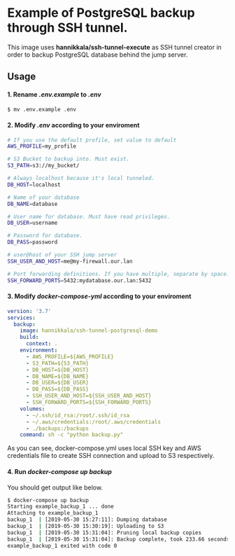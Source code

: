 # Example of PostgreSQL backup through SSH tunnel.

This image uses **hannikkala/ssh-tunnel-execute** as SSH tunnel creator in order to backup PostgreSQL database behind the jump server.

## Usage

#### 1. Rename *.env.example* to *.env* 
```bash
$ mv .env.example .env
```

#### 2. Modify *.env* according to your enviroment
```bash
# If you use the default profile, set value to default 
AWS_PROFILE=my_profile

# S3 Bucket to backup into. Must exist.
S3_PATH=s3://my_bucket/

# Always localhost because it's local tunneled.
DB_HOST=localhost

# Name of your database
DB_NAME=database

# User name for database. Must have read privileges.
DB_USER=username

# Password for database.
DB_PASS=password

# user@host of your SSH jump server
SSH_USER_AND_HOST=me@my-firewall.our.lan

# Port forwarding definitions. If you have multiple, separate by space.
SSH_FORWARD_PORTS=5432:mydatabase.our.lan:5432
```

#### 3. Modify *docker-compose-yml* according to your enviroment
```yaml
version: '3.7'
services:
  backup:
    image: hannikkala/ssh-tunnel-postgresql-demo
    build:
      context: .
    environment:
      - AWS_PROFILE=${AWS_PROFILE}
      - S3_PATH=${S3_PATH}
      - DB_HOST=${DB_HOST}
      - DB_NAME=${DB_NAME}
      - DB_USER=${DB_USER}
      - DB_PASS=${DB_PASS}
      - SSH_USER_AND_HOST=${SSH_USER_AND_HOST}
      - SSH_FORWARD_PORTS=${SSH_FORWARD_PORTS}
    volumes:
      - ~/.ssh/id_rsa:/root/.ssh/id_rsa
      - ~/.aws/credentials:/root/.aws/credentials
      - ./backups:/backups
    command: sh -c "python backup.py"
```

As you can see, docker-compose.yml uses local SSH key and AWS credentials file to create SSH connection and upload to S3 respectively.

#### 4. Run *docker-compose up backup*

You should get output like below.  
```bash
$ docker-compose up backup
Starting example_backup_1 ... done
Attaching to example_backup_1
backup_1  | [2019-05-30 15:27:11]: Dumping database
backup_1  | [2019-05-30 15:30:19]: Uploading to S3
backup_1  | [2019-05-30 15:31:04]: Pruning local backup copies
backup_1  | [2019-05-30 15:31:04]: Backup complete, took 233.66 seconds
example_backup_1 exited with code 0
```